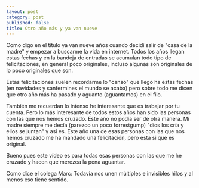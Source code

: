 ```yaml
---
layout: post
category: post
published: false
title: Otro año más y ya van nueve
---
```


Como digo en el título ya van nueve años cuando decidí salir de "casa de la madre" y empezar a buscarme la vida en internet. Todos los años llegan estas fechas y en la bandeja de entradas se acumulan todo tipo de felicitaciones, en general poco originales, incluso algunas son originales de lo poco originales que son. 

Estas felicitaciones suelen recordarme lo "canso" que llego ha estas fechas (en navidades y sanfermines el mundo se acaba) pero sobre todo me dicen que otro año más ha pasado y aguanto (aguantamos) en el filo. 

También me recuerdan lo intenso he interesante que es trabajar por tu cuenta. Pero lo más interesante de todos estos años han sido las personas con las que nos hemos cruzado. Este año no podía ser de otra manera. Mi madre siempre me decía (parezco un poco forrestgump) "dios los cría y ellos se juntan" y así es. 
Este año una de esas personas con las que nos hemos cruzado me ha mandado una felicitación, pero esta si que es original.

Bueno pues este vídeo es para todas esas personas con las que me he cruzado y hacen que merezca la pena aguantar. 

Como dice el colega Marc: Todavía nos unen múltiples e invisibles hilos y al menos eso tiene sentido.

<object width="320" height="265"><param name="movie" value="http://www.youtube.com/v/Us-TVg40ExM&hl=es&fs=1&rel=0"></param><param name="allowFullScreen" value="true"></param><param name="allowscriptaccess" value="always"></param><embed src="http://www.youtube.com/v/Us-TVg40ExM&hl=es&fs=1&rel=0" type="application/x-shockwave-flash" allowscriptaccess="always" allowfullscreen="true" width="320" height="265"></embed></object>